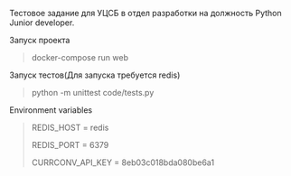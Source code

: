 Тестовое задание для УЦСБ в отдел разработки на должность Python Junior developer.

Запуск проекта
> docker-compose run web

Запуск тестов(Для запуска требуется redis)
> python -m unittest code/tests.py

Environment variables
> REDIS_HOST = redis
> 
> REDIS_PORT = 6379
> 
> CURRCONV_API_KEY = 8eb03c018bda080be6a1
> 